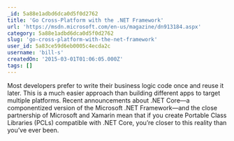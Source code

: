 ```yaml
---
_id: 5a88e1adbd6dca0d5f0d2762
title: 'Go Cross-Platform with the .NET Framework'
url: 'https://msdn.microsoft.com/en-us/magazine/dn913184.aspx'
category: 5a88e1adbd6dca0d5f0d2762
slug: 'go-cross-platform-with-the-net-framework'
user_id: 5a83ce59d6eb0005c4ecda2c
username: 'bill-s'
createdOn: '2015-03-01T01:06:05.000Z'
tags: []
---
```


Most developers prefer to write their business logic code once and reuse it later. This is a much easier approach than building different apps to target multiple platforms. Recent announcements about .NET Core—a componentized version of the Microsoft .NET Framework—and the close partnership of Microsoft and Xamarin mean that if you create Portable Class Libraries (PCLs) compatible with .NET Core, you’re closer to this reality than you’ve ever been.
